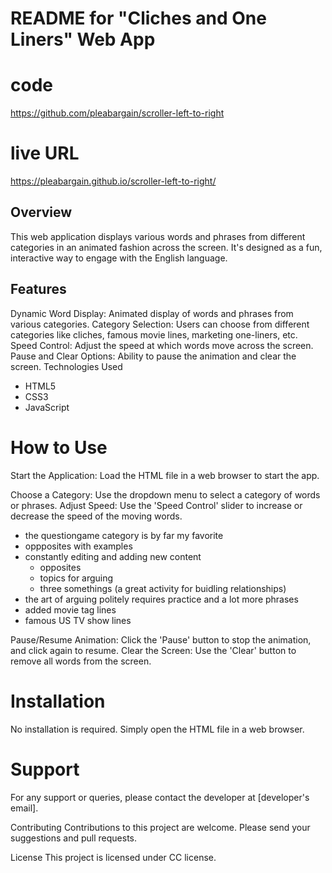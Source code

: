# README for "Cliches and One Liners" Web App


# code
https://github.com/pleabargain/scroller-left-to-right

# live URL
https://pleabargain.github.io/scroller-left-to-right/

## Overview
This web application displays various words and phrases from different categories in an animated fashion across the screen. It's designed as a fun, interactive way to engage with the English language.

## Features
Dynamic Word Display: Animated display of words and phrases from various categories.
Category Selection: Users can choose from different categories like cliches, famous movie lines, marketing one-liners, etc.
Speed Control: Adjust the speed at which words move across the screen.
Pause and Clear Options: Ability to pause the animation and clear the screen.
Technologies Used
* HTML5
* CSS3
* JavaScript

# How to Use
Start the Application: Load the HTML file in a web browser to start the app.


Choose a Category: Use the dropdown menu to select a category of words or phrases.
Adjust Speed: Use the 'Speed Control' slider to increase or decrease the speed of the moving words.

* the questiongame category is by far my favorite
* oppposites with examples
* constantly editing and adding new content
    * opposites
    * topics for arguing
    * three somethings (a great activity for buidling relationships)
* the art of arguing politely requires practice and a lot more phrases
* added movie  tag lines
* famous US TV show lines

Pause/Resume Animation: Click the 'Pause' button to stop the animation, and click again to resume.
Clear the Screen: Use the 'Clear' button to remove all words from the screen.

# Installation
No installation is required. Simply open the HTML file in a web browser.

# Support
For any support or queries, please contact the developer at [developer's email].

Contributing
Contributions to this project are welcome. Please send your suggestions and pull requests.

License
This project is licensed under CC license. 
